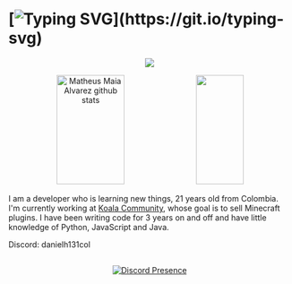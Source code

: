 # [![Typing SVG](https://readme-typing-svg.herokuapp.com/?color=ffffff&size=35&center=true&vCenter=true&width=1000&lines=Hello,+my+name+is+DanielH131COL;I'm+21+years+old.;)](https://git.io/typing-svg)

<p align="center">
  <a href="https://github.com/DanielH131COL">
    <img src="https://komarev.com/ghpvc/?username=DanielH131COL&color=red">
  </a>
</p>

<div align="center">  
  <img width="49%" height="195px" src="https://github-readme-stats.vercel.app/api?username=DanielH131COL&show_icons=true&count_private=true&hide_border=true&title_color=00bfbf&icon_color=00bfbf&text_color=c9d1d9&bg_color=0d1117" alt="Matheus Maia Alvarez github stats" /> 
  <img width="41%" height="195px" src="https://github-readme-stats.vercel.app/api/top-langs/?username=DanielH131COL&layout=compact&hide_border=true&title_color=00bfbf&text_color=00bfbf&bg_color=0d1117" />
</div>

I am a developer who is learning new things, 21 years old from Colombia. I'm currently working at [Koala Community](https://github.com/Koala-Community), whose goal is to sell Minecraft plugins. I have been writing code for 3 years on and off and have little knowledge of Python, JavaScript and Java.

Discord: danielh131col

##
<p align="center">
    <a href="https://discord.com/users/518637138246631444" target="_blank" rel="nofollow">
        <img src="https://lanyard.cnrad.dev/api/518637138246631444" alt="Discord Presence" align="center">
    </a>
</p>

